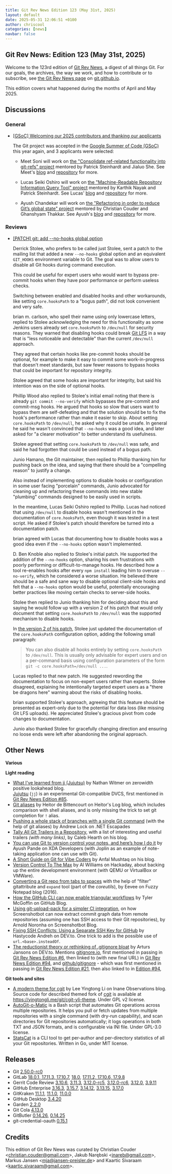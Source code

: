 ```yaml
---
title: Git Rev News Edition 123 (May 31st, 2025)
layout: default
date: 2025-05-31 12:06:51 +0100
author: chriscool
categories: [news]
navbar: false
---
```


## Git Rev News: Edition 123 (May 31st, 2025)

Welcome to the 123rd edition of [Git Rev News](https://git.github.io/rev_news/rev_news/),
a digest of all things Git. For our goals, the archives, the way we work, and how to contribute or to
subscribe, see [the Git Rev News page](https://git.github.io/rev_news/rev_news/) on [git.github.io](http://git.github.io).

This edition covers what happened during the months of April and May 2025.

## Discussions

### General

* [[GSoC] Welcoming our 2025 contributors and thanking our applicants](https://lore.kernel.org/git/A2C60325-F96A-49FC-8910-035BFC209EB5@gmail.com/)

  The Git project was accepted in the
  [Google Summer of Code (GSoC)](https://summerofcode.withgoogle.com/)
  this year again, and 3 applicants were selected:

  - Meet Soni will work on
    [the "Consolidate ref-related functionality into git-refs" project](https://summerofcode.withgoogle.com/programs/2025/projects/xVrT5e2q)
    mentored by Patrick Steinhardt and Jialuo She. See Meet's
    [blog](https://inosmeet.github.io/posts/) and
	[repository](https://github.com/inosmeet/git) for more.

  - Lucas Seiki Oshiro will work on
    [the "Machine-Readable Repository Information Query Tool" project](https://summerofcode.withgoogle.com/programs/2025/projects/fGgMYHwl)
	mentored by Karthik Nayak and Patrick
    Steinhardt. See Lucas' [blog](https://lucasoshiro.github.io/en/)
	and [repository](https://github.com/lucasoshiro/git) for more.

  - Ayush Chandekar will work on
    [the "Refactoring in order to reduce Git’s global state" project](https://summerofcode.withgoogle.com/programs/2025/projects/no7dVMeG)
    mentored by Christian Couder and Ghanshyam Thakkar. See Ayush's
    [blog](https://ayu-ch.github.io/archive.html) and
    [repository](https://github.com/ayu-ch/git) for more.

### Reviews

* [[PATCH] git: add --no-hooks global option](https://lore.kernel.org/git/pull.1899.git.1743719888430.gitgitgadget@gmail.com/)

  Derrick Stolee, who prefers to be called just Stolee, sent a patch
  to the mailing list that added a new `--no-hooks` global option and
  an equivalent `GIT_HOOKS` environment variable to Git. The goal was
  to allow users to disable all Git hooks during command execution.

  This could be useful for expert users who would want to bypass
  pre-commit hooks when they have poor performance or perform useless
  checks.

  Switching between enabled and disabled hooks and other workarounds,
  like setting `core.hooksPath` to a "bogus path", did not look
  convenient and very safe.

  brian m. carlson, who spell their name using only lowercase letters,
  replied to Stolee acknowledging the need for this functionality as
  some Jenkins users already set `core.hooksPath` to `/dev/null` for
  security reasons. They warned that disabling hooks could break
  [Git LFS](https://git-lfs.com/) in a way that is "less noticeable
  and detectable" than the current `/dev/null` approach.

  They agreed that certain hooks like pre-commit hooks should be
  optional, for example to make it easy to commit some
  work-in-progress that doesn't meet standards, but saw fewer reasons
  to bypass hooks that could be important for repository integrity.

  Stolee agreed that some hooks are important for integrity, but said
  his intention was on the side of optional hooks.

  Phillip Wood also replied to Stolee's initial email noting that
  there is already `git commit --no-verify` which bypasses the
  pre-commit and commit-msg hooks. He argued that hooks so slow that
  users want to bypass them are self-defeating and that the solution
  should be to fix the hook's performance rather than make it easier
  to skip. About setting `core.hooksPath` to `/dev/null`, he asked why
  it could be unsafe. In general he said he wasn't convinced that
  `--no-hooks` was a good idea, and later asked for "a clearer
  motivation" to better understand its usefulness.

  Stolee agreed that setting `core.hooksPath` to `/dev/null` was safe,
  and said he had forgotten that could be used instead of a bogus
  path.

  Junio Hamano, the Git maintainer, then replied to Phillip thanking
  him for pushing back on the idea, and saying that there should be a
  "compelling reason" to justify a change.

  Also instead of implementing options to disable hooks or
  configuration in some user facing "porcelain" commands, Junio
  advocated for cleaning up and refactoring these commands into new
  stable "plumbing" commands designed to be easily used in scripts.

  In the meantime, Lucas Seiki Oshiro replied to Phillip. Lucas had
  noticed that using `/dev/null` to disable hooks wasn't mentioned in
  the documentation of `core.hooksPath`, even though it was tested in a
  test script. He asked if Stolee's patch should therefore be turned
  into a documentation patch.

  brian agreed with Lucas that documenting how to disable hooks was a
  good idea even if the `--no-hooks` option wasn't implemented.

  D. Ben Knoble also replied to Stolee's initial patch. He supported
  the addition of the `--no-hooks` option, sharing his own
  frustrations with poorly performing or difficult-to-manage hooks. He
  described how a tool re-enables hooks after every `npm install`
  leading him to overuse `--no-verify`, which he considered a worse
  situation. He believed there should be a safe and sane way to
  disable optional client-side hooks and felt that a `--no-hooks`
  option would be useful, potentially encouraging better practices
  like moving certain checks to server-side hooks.

  Stolee then replied to Junio thanking him for deciding about this
  and saying he would follow up with a version 2 of his patch that
  would only document that setting `core.hooksPath` to `/dev/null` was
  the supported mechanism to disable hooks.

  In [the version 2 of his patch](https://lore.kernel.org/git/pull.1899.v2.git.1744818135435.gitgitgadget@gmail.com/),
  Stolee just updated the documentation of the `core.hooksPath`
  configuration option, adding the following small paragraph:

  > You can also disable all hooks entirely by setting `core.hooksPath`
  > to `/dev/null`. This is usually only advisable for expert users and
  > on a per-command basis using configuration parameters of the form
  > `git -c core.hooksPath=/dev/null ...`.

  Lucas replied to that new patch. He suggested rewording the
  documentation to focus on non-expert users rather than
  experts. Stolee disagreed, explaining he intentionally targeted
  expert users as a "there be dragons here" warning about the risks of
  disabling hooks.

  brian supported Stolee's approach, agreeing that this feature should
  be presented as expert-only due to the potential for data loss (like
  missing Git LFS uploads). He appreciated Stolee's gracious pivot
  from code changes to documentation.

  Junio also thanked Stolee for gracefully changing direction and
  ensuring no loose ends were left after abandoning the original
  approach.

<!---
### Support
-->

<!---
## Developer Spotlight:
-->

## Other News

__Various__


__Light reading__

+ [What I've learned from jj (Jujutsu)](https://zerowidth.com/2025/what-ive-learned-from-jj/)
  by Nathan Witmer on zerowidth positive lookahead blog.<br>
  [Jujutsu](https://jj-vcs.github.io/) (`jj`) is an experimental Git-compatible DVCS,
  first mentioned in [Git Rev News Edition #85](https://git.github.io/rev_news/2022/03/31/edition-85/).
+ [Git aliases](https://heitorpb.github.io/bla/git-aliases/)
  by Heitor de Bittencourt on Heitor's Log blog,
  which includes comparison with shell aliases,
  and is only missing the trick to set git completion for `!` alias.
+ [Pushing a whole stack of branches with a single Git command](https://andrewlock.net/pushing-a-whole-stack-of-branches-with-a-single-git-command/)
  (with the help of git aliases)
  by Andrew Lock on .NET Escapades
+ [Tally All Git Trailers in a Repository](https://calebhearth.com/tally-git-trailers.page),
  with a list of interesting and useful trailers _(with many links)_,
  by Caleb Hearth on his blog.
+ [You can use Git to version control your notes, and here’s how I do it](https://www.xda-developers.com/you-can-use-git-to-version-control-your-notes/)
  by Ayush Pande on XDA Developers
  (with Joplin as an example of note-taking application one can use with Git).
+ [A Short Guide on Git for Vibe Coders](https://anfalmushtaq.com/articles/a-short-guide-on-git-for-vibe-coders)
  by Anfal Mushtaq on his blog.
+ [Version Control To The Max](https://hackaday.com/2025/05/14/version-control-to-the-max/)
  by Al Williams on Hackaday,
  about backing up the entire development environment
  (with QEMU or VirtualBox or VMWare).
+ [Converting a Git repo from tabs to spaces](https://eev.ee/blog/2016/06/04/converting-a-git-repo-from-tabs-to-spaces/)
  with the help of "filter" gitattribute and `expand` tool (part of the _coreutils_),
  by Eevee on Fuzzy Notepad blog (2016).
+ [How the GitHub CLI can now enable triangular workflows](https://github.blog/open-source/git/how-the-github-cli-can-now-enable-triangular-workflows/)
  by Tyler McGoffin on GitHub Blog.
+ [Using git-upload-pack for a simpler CI integration](https://blog.screenshotbot.io/2025/05/09/using-git-upload-pack-for-a-simpler-ci-integration/),
  on how Screenshotbot can now extract commit graph data from remote repositories
  (assuming one has SSH access to their Git repositories),
  by Arnold Noronha on Screenshotbot Blog.
+ [Fixing SSH Conflicts: Using a Separate SSH Key for GitHub](https://dev.to/hastycodea/fixing-ssh-conflicts-using-a-separate-ssh-key-for-github-4in1)
  by Hastycode Andreh on DEV\.to.
  One trick to add is the possible use of `url.<base>.insteadOf`.
+ [The reductionist theory or rethinking of .gitignore bloat](https://dev.to/iegik/the-reductionist-theory-or-rethinking-of-gitignore-bloat-4gfo)
  by Arturs Jansons on DEV\.to.
  Mentions [gitignore.io](https://www.gitignore.io/),
  first mentioned in passing in [Git Rev News Edition #6](https://git.github.io/rev_news/2015/08/05/edition-6/),
  then linked to (with new final URL) in [Git Rev News Edition #94](https://git.github.io/rev_news/2022/12/31/edition-94/),
  and [github/gitignore](https://github.com/github/gitignore) - which was
  first mentioned in passing in [Git Rev News Edition #21](https://git.github.io/rev_news/2016/11/16/edition-21/),
  then also linked to in [Edition #94](https://git.github.io/rev_news/2022/12/31/edition-94/),


<!---
__Easy watching__
-->

__Git tools and sites__

+ [A modern theme for cgit](https://yingtongli.me/blog/2025/05/16/cgit.html)
  by Lee Yingtong Li on Inane Observations blog.
  Source code for described themed fork of [cgit](https://git.zx2c4.com/cgit/tree/README)
  is available at <https://yingtongli.me/git/cgit-yli-theme>.
  Under GPL v2 license.
+ [AutoGit-o-Matic](https://github.com/FPGArtktic/AutoGit-o-Matic) is a Bash script
  that automates Git operations across multiple repositories. It helps you
  pull or fetch updates from multiple repositories with a single command
  (with dry-run capability),
  and scan directories for Git repositories automatically;
  it logs operations in both TXT and JSON formats,
  and is configurable via INI file.
  Under GPL-3.0 license.
+ [StatsCat](https://github.com/z1cheng/statscat) is a CLI tool
  to get per-author and per-directory statistics of all your Git repositories.
  Written in Go, under MIT license.


## Releases

+ Git [2.50.0-rc0](https://public-inbox.org/git/xmqqzfewsml1.fsf@gitster.g/)
+ GitLab [18.0.1, 17.11.3, 17.10.7](https://about.gitlab.com/releases/2025/05/21/patch-release-gitlab-18-0-1-released/),
[18.0](https://about.gitlab.com/releases/2025/05/15/gitlab-18-0-released/),
[17.11.2, 17.10.6, 17.9.8](https://about.gitlab.com/releases/2025/05/07/patch-release-gitlab-17-11-2-released/)
+ Gerrit Code Review [3.10.6](https://www.gerritcodereview.com/3.10.html#3106),
[3.11.3](https://www.gerritcodereview.com/3.11.html#3113),
[3.12.0-rc5](https://www.gerritcodereview.com/3.12.html#3120),
[3.12.0-rc6](https://www.gerritcodereview.com/3.12.html#3120),
[3.12.0](https://www.gerritcodereview.com/3.12.html#3120),
[3.9.11](https://www.gerritcodereview.com/3.9.html#3911)
+ GitHub Enterprise [3.16.3](https://docs.github.com/enterprise-server@3.16/admin/release-notes#3.16.3),
[3.15.7](https://docs.github.com/enterprise-server@3.15/admin/release-notes#3.15.7),
[3.14.12](https://docs.github.com/enterprise-server@3.14/admin/release-notes#3.14.12),
[3.13.15](https://docs.github.com/enterprise-server@3.13/admin/release-notes#3.13.15),
[3.17.0](https://docs.github.com/enterprise-server@3.17/admin/release-notes#3.17.0)
+ GitKraken [11.1.1](https://help.gitkraken.com/gitkraken-client/current/),
[11.1.0](https://help.gitkraken.com/gitkraken-client/current/),
[11.0.0](https://help.gitkraken.com/gitkraken-client/current/)
+ GitHub Desktop [3.4.20](https://desktop.github.com/release-notes/)
+ Garden [2.2.0](https://github.com/garden-rs/garden/releases/tag/v2.2.0)
+ Git Cola [4.13.0](https://github.com/git-cola/git-cola/releases/tag/v4.13.0)
+ GitButler [0.14.26](https://github.com/gitbutlerapp/gitbutler/releases/tag/release/0.14.26),
[0.14.25](https://github.com/gitbutlerapp/gitbutler/releases/tag/release/0.14.25)
+ git-credential-oauth [0.15.1](https://github.com/hickford/git-credential-oauth/releases/tag/v0.15.1)

## Credits

This edition of Git Rev News was curated by
Christian Couder &lt;<christian.couder@gmail.com>&gt;,
Jakub Narębski &lt;<jnareb@gmail.com>&gt;,
Markus Jansen &lt;<mja@jansen-preisler.de>&gt; and
Kaartic Sivaraam &lt;<kaartic.sivaraam@gmail.com>&gt;.
